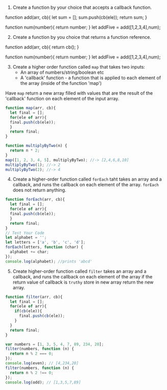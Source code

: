 1. Create a function by your choice that accepts a callback function.

function add(arr, cb){
  let sum = [];
  sum.push(cb(ele));
  return sum;
}

function num(number){
  return number;
}
let addFive = add([1,2,3,4],num);

2. Create a function by you choice that returns a function reference.

function add(arr, cb){
  return cb();
}

function num(number){
  return number;
}
let addFive = add([1,2,3,4],num);

3. Create a higher order function called `map` that takes two inputs:
   - An array of numbers/string/boolean etc
   - A 'callback' function - a function that is applied to each element of the array (inside of the function 'map')

Have `map` return a new array filled with values that are the result of the 'callback' function on each element of the input array.

```js
function map(arr, cb){
  let final = [];
  for(ele of arr){
  final.push(cb(ele));
  }
  return final;
}

function multiplyByTwo(n) {
  return n * 2;
}
map([1, 2, 3, 4, 5], multiplyByTwo); //-> [2,4,6,8,10]
multiplyByTwo(1); //-> 2
multiplyByTwo(2); //-> 4
```

4. Create a higher-order function called `forEach` taht takes an array and a callback, and runs the callback on each element of the array. `forEach` does not return anything.

```js
function forEach(arr, cb){
  let final = [];
  for(ele of arr){
  final.push(cb(ele));
  }
  return final;
}
// Test Your Code
let alphabet = '';
let letters = ['a', 'b', 'c', 'd'];
forEach(letters, function (char) {
  alphabet += char;
});
console.log(alphabet); //prints 'abcd'
```

5. Create higher-order function called `filter` takes an array and a callback, and runs the callback on each element of the array if the return value of callback is `truthy` store in new array return the new array.

```js
function filter(arr, cb){
  let final = [];
  for(ele of arr){
    if(cb(ele)){
      final.push(cb(ele));
    }
  }
  return final;
}

var numbers = [1, 3, 5, 4, 7, 89, 234, 20];
filter(numbers, function (n) {
  return n % 2 === 0;
});
console.log(even); // [4,234,20]
filter(numbers, function (n) {
  return n % 2 !== 0;
});
console.log(odd); // [1,3,5,7,89]
```
